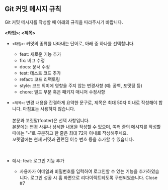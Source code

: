 ## Git 커밋 메시지 규칙

Git 커밋 메시지를 작성할 때 아래의 규칙을 따라주시기 바랍니다.

**<타입>: <제목>**

- `<타입>`: 커밋의 종류를 나타내는 단어로, 아래 중 하나를 선택합니다.
  - feat: 새로운 기능 추가
  - fix: 버그 수정
  - docs: 문서 수정
  - test: 테스트 코드 추가
  - refact: 코드 리팩토링
  - style: 코드 의미에 영향을 주지 않는 변경사항 (예: 공백, 포맷팅 등)
  - chore: 빌드 부분 혹은 패키지 매니저 수정사항

- `<제목>`: 변경 내용을 간결하게 요약한 문구로, 제목은 최대 50자 이내로 작성해야 합니다. 마침표는 사용하지 않습니다.
<br><br>
본문과 꼬릿말(footer)은 선택 사항입니다. <br>
본문에는 변경 사유나 상세한 내용을 작성할 수 있으며, 여러 줄의 메시지를 작성할 때에는 "-"로 구분하고 한 줄은 최대 72자 이내로 작성해주세요. <br>
꼬릿말에는 현재 커밋과 관련된 이슈 번호 등을 추가할 수 있습니다.<br>
<br><br>
- 예시: feat: 로그인 기능 추가

  - 사용자가 이메일과 비밀번호를 입력하여 로그인할 수 있는 기능을 추가하였습니다.
로그인 성공 시 홈 화면으로 리다이렉트되도록 구현되었습니다.
Close #7

